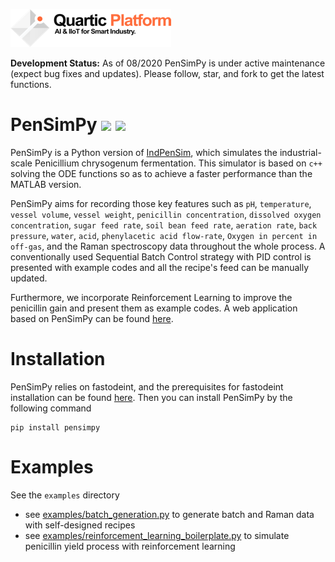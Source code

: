 ![alt text](figures/logo_light.png "Logo Title Text 1")

**Development Status:** As of 08/2020 PenSimPy is under active maintenance (expect bug fixes and updates). 
Please follow, star, and fork to get the latest functions.
# PenSimPy ![](https://img.shields.io/badge/python-3.6.8-orange) ![](https://img.shields.io/badge/c%2B%2B-11-blue)
PenSimPy is a Python version of [IndPenSim](http://www.industrialpenicillinsimulation.com/), which simulates the industrial-scale Penicillium chrysogenum fermentation. 
This simulator is based on `c++` solving the ODE functions so as to achieve a faster performance than the MATLAB version. 

PenSimPy aims for recording those key features such as `pH`, `temperature`, `vessel volume`, `vessel weight`, `penicillin concentration`, 
`dissolved oxygen concentration`, `sugar feed rate`, `soil bean feed rate`, `aeration rate`, `back pressure`, `water`, `acid`, 
`phenylacetic acid flow-rate`, `Oxygen in percent in off-gas`, and the Raman spectroscopy data throughout the whole process. A conventionally used 
Sequential Batch Control strategy with PID control is presented with example codes and all the recipe's feed can be manually updated. 

Furthermore, we incorporate Reinforcement Learning to improve the penicillin gain and present them as example codes.
A web application based on PenSimPy can be found [here](http://quartic.ddns.net:8000/).

Installation
============
PenSimPy relies on fastodeint, and the prerequisites for fastodeint installation can be found [here](https://github.com/Quarticai/fastodeint).
Then you can install PenSimPy by the following command
```
pip install pensimpy
```
Examples
============
See the `examples` directory
- see [examples/batch_generation.py](pensimpy/examples/batch_generation.py) to generate
batch and Raman data with self-designed recipes
- see [examples/reinforcement_learning_boilerplate.py](pensimpy/examples/reinforcement_learning_boilerplate.py) to 
simulate penicillin yield process with reinforcement learning

